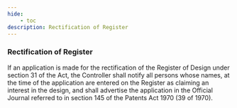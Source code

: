 ```yaml
---
hide:
    - toc
description: Rectification of Register
---
```


### Rectification of Register

If an application is made for the rectification of the Register of Design under section 31 of the Act, the Controller shall notify all persons whose names, at the time of the application are entered on the Register as claiming an interest in the design, and shall advertise the application in the Official Journal referred to in section 145 of the Patents Act 1970 (39 of 1970).
